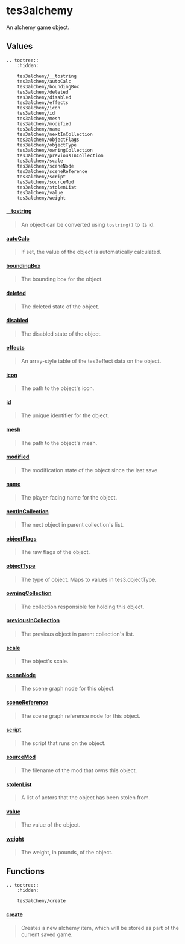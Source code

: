 # tes3alchemy

An alchemy game object.

## Values

```eval_rst
.. toctree::
    :hidden:

    tes3alchemy/__tostring
    tes3alchemy/autoCalc
    tes3alchemy/boundingBox
    tes3alchemy/deleted
    tes3alchemy/disabled
    tes3alchemy/effects
    tes3alchemy/icon
    tes3alchemy/id
    tes3alchemy/mesh
    tes3alchemy/modified
    tes3alchemy/name
    tes3alchemy/nextInCollection
    tes3alchemy/objectFlags
    tes3alchemy/objectType
    tes3alchemy/owningCollection
    tes3alchemy/previousInCollection
    tes3alchemy/scale
    tes3alchemy/sceneNode
    tes3alchemy/sceneReference
    tes3alchemy/script
    tes3alchemy/sourceMod
    tes3alchemy/stolenList
    tes3alchemy/value
    tes3alchemy/weight
```

#### [__tostring](tes3alchemy/__tostring.md)

> An object can be converted using ``tostring()`` to its id.

#### [autoCalc](tes3alchemy/autoCalc.md)

> If set, the value of the object is automatically calculated.

#### [boundingBox](tes3alchemy/boundingBox.md)

> The bounding box for the object.

#### [deleted](tes3alchemy/deleted.md)

> The deleted state of the object.

#### [disabled](tes3alchemy/disabled.md)

> The disabled state of the object.

#### [effects](tes3alchemy/effects.md)

> An array-style table of the tes3effect data on the object.

#### [icon](tes3alchemy/icon.md)

> The path to the object's icon.

#### [id](tes3alchemy/id.md)

> The unique identifier for the object.

#### [mesh](tes3alchemy/mesh.md)

> The path to the object's mesh.

#### [modified](tes3alchemy/modified.md)

> The modification state of the object since the last save.

#### [name](tes3alchemy/name.md)

> The player-facing name for the object.

#### [nextInCollection](tes3alchemy/nextInCollection.md)

> The next object in parent collection's list.

#### [objectFlags](tes3alchemy/objectFlags.md)

> The raw flags of the object.

#### [objectType](tes3alchemy/objectType.md)

> The type of object. Maps to values in tes3.objectType.

#### [owningCollection](tes3alchemy/owningCollection.md)

> The collection responsible for holding this object.

#### [previousInCollection](tes3alchemy/previousInCollection.md)

> The previous object in parent collection's list.

#### [scale](tes3alchemy/scale.md)

> The object's scale.

#### [sceneNode](tes3alchemy/sceneNode.md)

> The scene graph node for this object.

#### [sceneReference](tes3alchemy/sceneReference.md)

> The scene graph reference node for this object.

#### [script](tes3alchemy/script.md)

> The script that runs on the object.

#### [sourceMod](tes3alchemy/sourceMod.md)

> The filename of the mod that owns this object.

#### [stolenList](tes3alchemy/stolenList.md)

> A list of actors that the object has been stolen from.

#### [value](tes3alchemy/value.md)

> The value of the object.

#### [weight](tes3alchemy/weight.md)

> The weight, in pounds, of the object.

## Functions

```eval_rst
.. toctree::
    :hidden:

    tes3alchemy/create
```

#### [create](tes3alchemy/create.md)

> Creates a new alchemy item, which will be stored as part of the current saved game.
